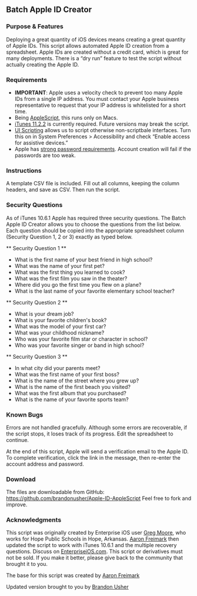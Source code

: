 Batch Apple ID Creator
----------------------

### Purpose & Features

Deploying a great quantity of iOS devices means creating a great
quantity of Apple IDs. This script allows automated Apple ID creation
from a spreadsheet. Apple IDs are created without a credit card, which
is great for many deployments. There is a “dry run” feature to test the
script without actually creating the Apple ID.

### Requirements

-   **IMPORTANT**: Apple uses a velocity check to prevent too many Apple
    IDs from a single IP address. You must contact your Apple business
    representative to request that your IP address is whitelisted for a
    short time.
-   Being [AppleScript][], this runs only on Macs.
-   [iTunes 11.2.2][] is currently required. Future versions may break the
    script.
-   [UI Scripting][] allows us to script otherwise non-scriptbale
    interfaces. Turn this on in System Preferences \> Accessibility and
    check “Enable access for assistive devices.”
-   Apple has [strong password requirements][]. Account creation will
    fail if the passwords are too weak.
  
### Instructions

A template CSV file is included. Fill out all columns, keeping the
column headers, and save as CSV. Then run the script.

### Security Questions

As of iTunes 10.6.1 Apple has required three security questions. The
Batch Apple ID Creator allows you to choose the questions from the list
below. Each question should be copied into the appropriate spreadsheet
column (Security Question 1, 2 or 3) exactly as typed below.

** Security Question 1 **

-   What is the first name of your best friend in high school?
-   What was the name of your first pet?
-   What was the first thing you learned to cook?
-   What was the first film you saw in the theater?
-   Where did you go the first time you flew on a plane?
-   What is the last name of your favorite elementary school teacher?

** Security Question 2 **

-   What is your dream job?
-   What is your favorite children's book?
-   What was the model of your first car?
-   What was your childhood nickname?
-   Who was your favorite film star or character in school?
-   Who was your favorite singer or band in high school?

** Security Question 3 **

-   In what city did your parents meet?
-   What was the first name of your first boss?
-   What is the name of the street where you grew up?
-   What is the name of the first beach you visited?
-   What was the first album that you purchased?
-   What is the name of your favorite sports team?

### Known Bugs

Errors are not handled gracefully. Although some errors are recoverable,
if the script stops, it loses track of its progress. Edit the
spreadsheet to continue.

At the end of this script, Apple will send a verification email to the
Apple ID. To complete verification, click the link in the message, then
re-enter the account address and password.

### Download

The files are downloadable from GitHub:
https://github.com/brandonusher/Apple-ID-AppleScript Feel free to fork
and improve.

### Acknowledgments

This script was originally created by Enterprise iOS user [Greg
Moore][], who works for Hope Public Schools in Hope, Arkansas. [Aaron
Freimark][] then updated the script to work with iTunes 10.6.1 and the
multiple recovery questions. Discuss on [EnterpriseiOS.com][]. This
script or derivatives must not be sold. If you make it better, please
give back to the community that brought it to you.

The base for this script was created by [Aaron Freimark][1]

Updated version brought to you by [Brandon Usher][]

  [AppleScript]: http://developer.apple.com/applescript/
  [iTunes 11.2.2]: http://www.apple.com/itunes/
  [UI Scripting]: http://www.mactech.com/articles/mactech/Vol.21/21.06/UserInterfaceScripting/index.html
  [strong password requirements]: http://support.apple.com/kb/TS1728
  [Greg Moore]: http://www.enterpriseios.com/users/Eight_Quarter_Bit
  [Aaron Freimark]: http://www.enterpriseios.com/users/Aaron_Freimark
  [EnterpriseiOS.com]: http://www.enterpriseios.com/wiki/Batch_Apple_ID_Generator
  [1]: https://github.com/aaronfreimark/Apple-ID-AppleScript
  [Brandon Usher]: https://github.com/brandonusher

